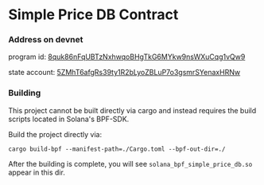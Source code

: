 # Simple Price DB Contract

### Address on devnet

program id: [8quk86nFqUBTzNxhwqoBHgTkG6MYkw9nsWXuCqg1vQw9](https://explorer.solana.com/address/8quk86nFqUBTzNxhwqoBHgTkG6MYkw9nsWXuCqg1vQw9?cluster=devnet)

state account: [5ZMhT6afgRs39ty1R2bLyoZBLuP7o3gsmrSYenaxHRNw](https://explorer.solana.com/address/5ZMhT6afgRs39ty1R2bLyoZBLuP7o3gsmrSYenaxHRNw?cluster=devnet)

### Building

This project cannot be built directly via cargo and instead requires the build scripts located in Solana's BPF-SDK.

Build the project directly via:

```console
cargo build-bpf --manifest-path=./Cargo.toml --bpf-out-dir=./
```

After the building is complete, you will see `solana_bpf_simple_price_db.so ` appear in this dir.
